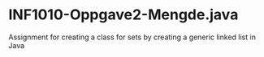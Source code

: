 # INF1010-Oppgave2-Mengde.java
Assignment for creating a class for sets by creating a generic linked list in Java
